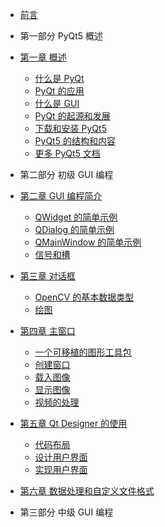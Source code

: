 <!-- docs/_sidebar.md -->
* [前言](PyQt5-Programming-Guide/README.md)

* 第一部分  PyQt5 概述
* [第一章  概述](PyQt5-Programming-Guide/part1/README.md)
    * [什么是 PyQt](PyQt5-Programming-Guide/part1/what's_pyqt.md)
    * [PyQt 的应用](PyQt5-Programming-Guide/part1/app_areas.md)
    * [什么是 GUI](PyQt5-Programming-Guide/part1/what's_gui.md)
    * [PyQt 的起源和发展](PyQt5-Programming-Guide/part1/origin&development.md)
    * [下载和安装 PyQt5](PyQt5-Programming-Guide/part1/download&install.md)
    * [PyQt5 的结构和内容](PyQt5-Programming-Guide/part1/structure&content.md)
    * [更多 PyQt5 文档](PyQt5-Programming-Guide/part1/more_docs.md)

* 第二部分  初级 GUI 编程
* [第二章  GUI 编程简介](PyQt5-Programming-Guide/part2/README.md)
    * [QWidget 的简单示例](PyQt5-Programming-Guide/part2/qwidget.md)
    * [QDialog 的简单示例](PyQt5-Programming-Guide/part2/qdialog.md)
    * [QMainWindow 的简单示例](PyQt5-Programming-Guide/part2/qmainwindow.md)
    * [信号和槽](PyQt5-Programming-Guide/part2/signal_slot.md)

* [第三章  对话框](PyQt5-Programming-Guide/part3/README.md)
    * [OpenCV 的基本数据类型](PyQt5-Programming-Guide/part3/basic_data_type.md)
    * [绘图](PyQt5-Programming-Guide/part3/graphic_draw.md)

* [第四章  主窗口](PyQt5-Programming-Guide/part4/README.md)
    * [一个可移植的图形工具包](PyQt5-Programming-Guide/part4/graphic_toolkit.md)
    * [创建窗口](PyQt5-Programming-Guide/part4/window_create.md)
    * [载入图像](PyQt5-Programming-Guide/part4/image_load.md)
    * [显示图像](PyQt5-Programming-Guide/part4/image_show.md)
    * [视频的处理](PyQt5-Programming-Guide/part4/video_process.md)

* [第五章  Qt Designer 的使用](PyQt5-Programming-Guide/part5/README.md)
    * [代码布局](PyQt5-Programming-Guide/part5/code_layout.md)
    * [设计用户界面](PyQt5-Programming-Guide/part5/design.md)
    * [实现用户界面](PyQt5-Programming-Guide/part5/implement.md)

* [第六章  数据处理和自定义文件格式](PyQt5-Programming-Guide/part6/README.md)
* 第三部分  中级 GUI 编程
